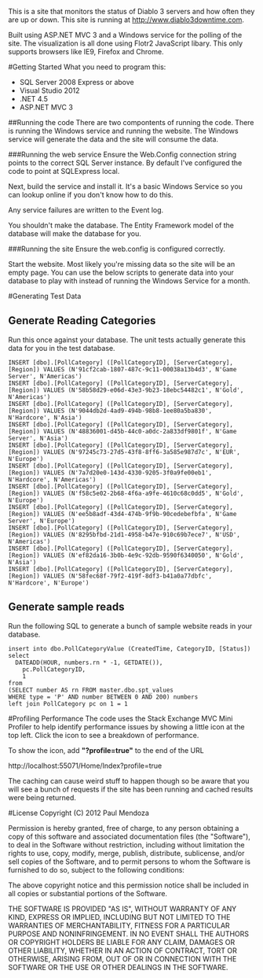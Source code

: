 This is a site that monitors the status of Diablo 3 servers and how often they are up or down. This site is running at http://www.diablo3downtime.com. 

Built using ASP.NET MVC 3 and a Windows service for the polling of the site. The visualization is all done using Flotr2 JavaScript libary. This only supports browsers like IE9, Firefox and Chrome.

#Getting Started
What you need to program this:
- SQL Server 2008 Express or above
- Visual Studio 2012
- .NET 4.5
- ASP.NET MVC 3

##Running the code
There are two compontents of running the code. There is running the Windows service and running the website. The Windows service will generate the data and the site will consume the data. 

###Running the web service
Ensure the Web.Config connection string points to the correct SQL Server instance. By default I've configured the code to point at SQLExpress local. 

Next, build the service and install it. It's a basic Windows Service so you can lookup online if you don't know how to do this.

Any service failures are written to the Event log.

You shouldn't make the database. The Entity Framework model of the database will make the database for you.

###Running the site
Ensure the web.config is configured correctly.

Start the website. Most likely you're missing data so the site will be an empty page. You can use the below scripts to generate data into your database to play with instead of running the Windows Service for a month.

#Generating Test Data

## Generate Reading Categories
Run this once against your database. The unit tests actually generate this data for you in the test database.

```
INSERT [dbo].[PollCategory] ([PollCategoryID], [ServerCategory], [Region]) VALUES (N'91cf2cab-1807-487c-9c11-00038a13b4d3', N'Game Server', N'Americas')
INSERT [dbo].[PollCategory] ([PollCategoryID], [ServerCategory], [Region]) VALUES (N'58b58d29-e06d-43e3-9b23-18ebc54482c1', N'Gold', N'Americas')
INSERT [dbo].[PollCategory] ([PollCategoryID], [ServerCategory], [Region]) VALUES (N'9044db2d-4ad9-494b-98b8-1ee80a5ba830', N'Hardcore', N'Asia')
INSERT [dbo].[PollCategory] ([PollCategoryID], [ServerCategory], [Region]) VALUES (N'48836001-d45b-44c0-a0dc-2a833df9801f', N'Game Server', N'Asia')
INSERT [dbo].[PollCategory] ([PollCategoryID], [ServerCategory], [Region]) VALUES (N'97245c73-27d5-43f8-8ff6-3a585e987d7c', N'EUR', N'Europe')
INSERT [dbo].[PollCategory] ([PollCategoryID], [ServerCategory], [Region]) VALUES (N'7a7d20e0-143d-4330-9205-3f0a9fe00eb1', N'Hardcore', N'Americas')
INSERT [dbo].[PollCategory] ([PollCategoryID], [ServerCategory], [Region]) VALUES (N'f58c5e02-2b68-4f6a-a9fe-4610c68c0dd5', N'Gold', N'Europe')
INSERT [dbo].[PollCategory] ([PollCategoryID], [ServerCategory], [Region]) VALUES (N'ee5b8adf-43d4-474b-9f9b-90cedebefbfa', N'Game Server', N'Europe')
INSERT [dbo].[PollCategory] ([PollCategoryID], [ServerCategory], [Region]) VALUES (N'8295bfbd-21d1-4958-b47e-910c69b7ece7', N'USD', N'Americas')
INSERT [dbo].[PollCategory] ([PollCategoryID], [ServerCategory], [Region]) VALUES (N'ef82da16-3b0b-4e9c-92db-9590f6340050', N'Gold', N'Asia')
INSERT [dbo].[PollCategory] ([PollCategoryID], [ServerCategory], [Region]) VALUES (N'58fec68f-79f2-419f-8df3-b41a0a77dbfc', N'Hardcore', N'Europe')
```


## Generate sample reads
Run the following SQL to generate a bunch of sample website reads in your database.

```
insert into dbo.PollCategoryValue (CreatedTime, CategoryID, [Status])
select 
  DATEADD(HOUR, numbers.rn * -1, GETDATE()),
	pc.PollCategoryID,
	1
from
(SELECT number AS rn FROM master.dbo.spt_values 
WHERE type = 'P' AND number BETWEEN 0 AND 200) numbers
left join PollCategory pc on 1 = 1
```

#Profiling Performance
The code uses the Stack Exchange MVC Mini Profiler to help identify performance issues by showing a little icon at the top left. Click the icon to see a breakdown of performance.

To show the icon, add <b>"?profile=true"</b> to the end of the URL

http://localhost:55071/Home/Index?profile=true

The caching can cause weird stuff to happen though so be aware that you will see a bunch of requests if the site has been running and cached results were being returned.

#License
Copyright (C) 2012 Paul Mendoza

Permission is hereby granted, free of charge, to any person obtaining a copy of this software and associated documentation files (the "Software"), to deal in the Software without restriction, including without limitation the rights to use, copy, modify, merge, publish, distribute, sublicense, and/or sell copies of the Software, and to permit persons to whom the Software is furnished to do so, subject to the following conditions:

The above copyright notice and this permission notice shall be included in all copies or substantial portions of the Software.

THE SOFTWARE IS PROVIDED "AS IS", WITHOUT WARRANTY OF ANY KIND, EXPRESS OR IMPLIED, INCLUDING BUT NOT LIMITED TO THE WARRANTIES OF MERCHANTABILITY, FITNESS FOR A PARTICULAR PURPOSE AND NONINFRINGEMENT. IN NO EVENT SHALL THE AUTHORS OR COPYRIGHT HOLDERS BE LIABLE FOR ANY CLAIM, DAMAGES OR OTHER LIABILITY, WHETHER IN AN ACTION OF CONTRACT, TORT OR OTHERWISE, ARISING FROM, OUT OF OR IN CONNECTION WITH THE SOFTWARE OR THE USE OR OTHER DEALINGS IN THE SOFTWARE.


